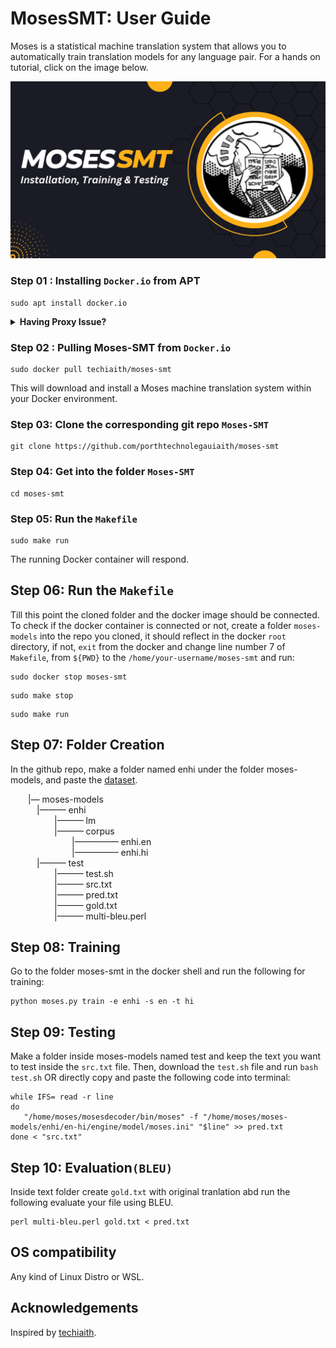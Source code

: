 
# MosesSMT: User Guide

Moses is a statistical machine translation system that allows you to automatically train translation models for any language pair. For a hands on tutorial, click on the image below.<br>
<p align="center">
<a href="https://youtu.be/ELVQRQf7auY"><img src="https://github.com/human71/moses-smt/blob/main/moses.png" alt="Moses Installation Video"></a>
</p>

### Step 01 : Installing `Docker.io` from APT ###
```
sudo apt install docker.io
```

<p>
<details>
<summary> <b>Having Proxy Issue?</b></summary><br/>
Run the following commands:

```
sudo mkdir -p /etc/systemd/system/docker.service.d
```

```
sudo nano /etc/systemd/system/docker.service.d/http-proxy.conf
```

And paste the following lines into `http-proxy.conf` file:

```
[Service]
Environment="HTTP_PROXY=http://172.16.199.20:8080"
Environment="HTTPS_PROXY=http://172.16.199.20:8080"
```

After adding, run the following comands to restart the daemon:

```
sudo systemctl daemon-reload
```

```
sudo systemctl restart docker.service
```

</details>
</p>

### Step 02 : Pulling Moses-SMT from `Docker.io` ###
```
sudo docker pull techiaith/moses-smt
```
This will download and install a Moses machine translation system within your Docker environment.


### Step 03: Clone the corresponding git repo `Moses-SMT` ###
```
git clone https://github.com/porthtechnolegauiaith/moses-smt
```

### Step 04: Get into the folder `Moses-SMT` ###
```
cd moses-smt
```

### Step 05: Run the `Makefile` ###
```
sudo make run
```
The running Docker container will respond.

## Step 06: Run the `Makefile` ###
Till this point the cloned folder and the docker image should be connected. To check if the docker container is connected or not, create a folder `moses-models` into the repo
you cloned, it should reflect in the docker `root` directory, if not, `exit` from the docker and change line number 7 of `Makefile`,
from `${PWD}` to the `/home/your-username/moses-smt` and run:

```
sudo docker stop moses-smt
```

```
sudo make stop
```

```
sudo make run
```

## Step 07: Folder Creation ###
In the github repo, make a folder named enhi under the folder moses-models, and paste the
[dataset](https://github.com/human71/moses-smt/tree/main/Dataset).<br>

&emsp;&emsp;|— moses-models <br>
&emsp;&emsp;&emsp;|——— enhi <br>
&emsp;&emsp;&emsp;&emsp;&emsp;|——— lm <br>
&emsp;&emsp;&emsp;&emsp;&emsp;|——— corpus <br>
&emsp;&emsp;&emsp;&emsp;&emsp;&emsp;&emsp;|————— enhi.en <br>
&emsp;&emsp;&emsp;&emsp;&emsp;&emsp;&emsp;|————— enhi.hi <br>
&emsp;&emsp;&emsp;|——— test <br>
&emsp;&emsp;&emsp;&emsp;&emsp;|——— test.sh <br>
&emsp;&emsp;&emsp;&emsp;&emsp;|——— src.txt <br>
&emsp;&emsp;&emsp;&emsp;&emsp;|——— pred.txt <br>
&emsp;&emsp;&emsp;&emsp;&emsp;|——— gold.txt <br>
&emsp;&emsp;&emsp;&emsp;&emsp;|——— multi-bleu.perl <br>

## Step 08: Training ###
Go to the folder moses-smt in the docker shell and run the following for training:

```
python moses.py train -e enhi -s en -t hi
```

## Step 09: Testing ###
Make a folder inside moses-models named test and keep the text you want to test inside the
`src.txt` file. Then, download the `test.sh` file and run `bash test.sh`
OR directly copy and paste the following code into terminal:

```
while IFS= read -r line
do
   "/home/moses/mosesdecoder/bin/moses" -f "/home/moses/moses-models/enhi/en-hi/engine/model/moses.ini" "$line" >> pred.txt
done < "src.txt"
```

## Step 10: Evaluation`(BLEU)` ###
Inside text folder create `gold.txt` with original tranlation abd run the following evaluate your file using BLEU.

```
perl multi-bleu.perl gold.txt < pred.txt
```

## OS compatibility ##
Any kind of Linux Distro or WSL.

## Acknowledgements ##

Inspired by [techiaith](https://github.com/techiaith/docker-moses-smt).
